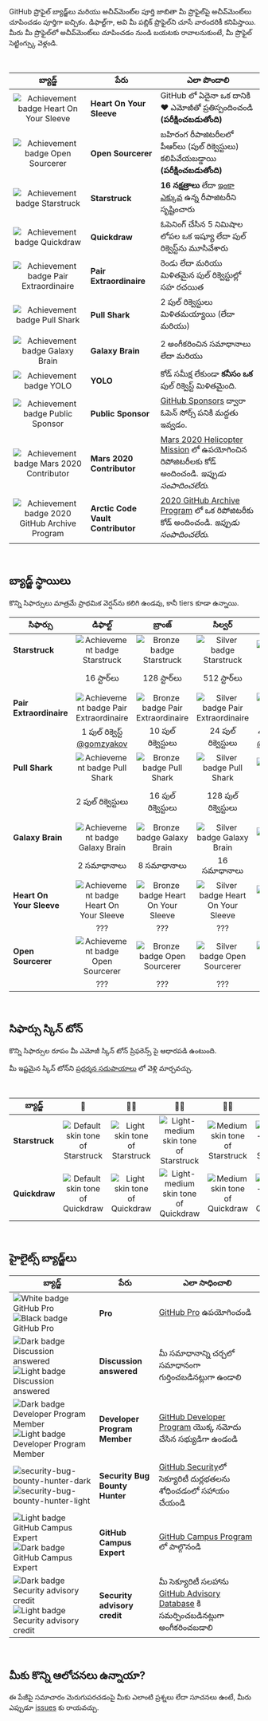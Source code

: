 GitHub ప్రొఫైల్ బ్యాడ్జ్‌లు మరియు అచీవ్‌మెంట్‌ల పూర్తి జాబితా
మీ ప్రొఫైల్‌పై అచీవ్‌మెంట్‌లు చూపించడం పూర్తిగా ఐచ్చికం. డిఫాల్ట్‌గా, అవి మీ పబ్లిక్ ప్రొఫైల్‌ని చూసే వారందరికీ కనిపిస్తాయి.
మీరు మీ ప్రొఫైల్‌లో అచీవ్‌మెంట్‌లు చూపించడం నుండి బయటకు రావాలనుకుంటే, మీ ప్రొఫైల్ సెట్టింగ్స్కు వెళ్లండి.

<br>

| బ్యాడ్జ్ | పేరు | ఎలా పొందాలి |
| :---: | --- | ------------------------------------------------------------------------------------------------------------------------------------------------------------------ |
| ![Achievement badge Heart On Your Sleeve](https://github.githubassets.com/images/modules/profile/achievements/heart-on-your-sleeve-default.png) | **Heart On Your Sleeve** | GitHub లో ఏదైనా ఒక దానికి ❤️ ఎమోజీతో ప్రతిస్పందించండి **(పరీక్షించబడుతోంది)** |
| ![Achievement badge Open Sourcerer](https://github.githubassets.com/images/modules/profile/achievements/open-sourcerer-default.png) | **Open Sourcerer** | బహిరంగ రీపాజిటరీలలో పీఆర్‌లు (పుల్ రిక్వెస్టులు) కలిపివేయబడ్డాయి **(పరీక్షించబడుతోంది)** |
| ![Achievement badge Starstruck](https://github.githubassets.com/images/modules/profile/achievements/starstruck-default.png) | **Starstruck** | **16 నక్షత్రాలు** లేదా [ఇంకా ఎక్కువ](#badge-tiers) ఉన్న రీపాజిటరీని సృష్టించారు                                                           |
| ![Achievement badge Quickdraw](https://github.githubassets.com/images/modules/profile/achievements/quickdraw-default.png) | **Quickdraw** | ఓపెనింగ్ చేసిన 5 నిమిషాల లోపల ఒక ఇష్యూ లేదా పుల్ రిక్వెస్ట్‌ను మూసివేశారు                                                                      |
| ![Achievement badge Pair Extraordinaire](https://github.githubassets.com/images/modules/profile/achievements/pair-extraordinaire-default.png) | **Pair Extraordinaire** | రెండు లేదా మరియు మిళితమైన పుల్ రిక్వెస్టుల్లో సహ రచయిత                                                                                            |
| ![Achievement badge Pull Shark](https://github.githubassets.com/images/modules/profile/achievements/pull-shark-default.png) | **Pull Shark** | 2 పుల్ రిక్వెస్టులు మిళితమయ్యాయి (లేదా మరియు)                                                                                |
| ![Achievement badge Galaxy Brain](https://github.githubassets.com/images/modules/profile/achievements/galaxy-brain-default.png) | **Galaxy Brain** | 2 అంగీకరించిన సమాధానాలు లేదా మరియు                                                                                                                      |
| ![Achievement badge YOLO](https://github.githubassets.com/images/modules/profile/achievements/yolo-default.png) | **YOLO** | కోడ్ సమీక్ష లేకుండా **కనీసం ఒక** పుల్ రిక్వెస్ట్ మిళితమైంది.                                                                                                       |
| ![Achievement badge Public Sponsor](https://github.githubassets.com/images/modules/profile/achievements/public-sponsor-default.png) | **Public Sponsor** | [GitHub Sponsors](https://github.com/sponsors) ద్వారా ఓపెన్ సోర్స్ పనికి మద్దతు ఇవ్వడం.                                                                                  |
| ![Achievement badge Mars 2020 Contributor](https://github.githubassets.com/images/modules/profile/achievements/mars-2020-contributor-default.png) | **Mars 2020 Contributor** | [Mars 2020 Helicopter Mission](https://github.com/readme/featured/nasa-ingenuity-helicopter) లో ఉపయోగించిన రిపోజిటరీలకు కోడ్ అందించండి. *ఇప్పుడు సంపాదించలేరు.* |
| ![Achievement badge 2020 GitHub Archive Program](https://github.githubassets.com/images/modules/profile/achievements/arctic-code-vault-contributor-default.png) | **Arctic Code Vault Contributor** | [2020 GitHub Archive Program](https://archiveprogram.github.com/) లో ఒక రిపోజిటరీకు కోడ్ అందించండి. *ఇప్పుడు సంపాదించలేరు.*                                 |

<br>

## బ్యాడ్జ్ స్థాయిలు

కొన్ని సిఫార్సులు మాత్రమే ప్రాథమిక వెర్షన్‌ను కలిగి ఉండవు, కానీ tiers కూడా ఉన్నాయి.

| సిఫార్సు | డిఫాల్ట్ | బ్రాంజ్ | సిల్వర్ | గోల్డ్ |
| --- | :---: | :---: | :---: | :---: |
| **Starstruck** | ![Achievement badge Starstruck](https://github.githubassets.com/images/modules/profile/achievements/starstruck-default.png) | ![Bronze badge Starstruck](https://github.githubassets.com/images/modules/profile/achievements/starstruck-bronze.png) | ![Silver badge Starstruck](https://github.githubassets.com/images/modules/profile/achievements/starstruck-silver.png) | ![Gold badge Starstruck](https://github.githubassets.com/images/modules/profile/achievements/starstruck-gold.png) |
|| 16 స్టార్‌లు | 128 స్టార్‌లు | 512 స్టార్‌లు | 4096 స్టార్‌లు <br>[@torvalds](https://github.com/torvalds?achievement=starstruck&tab=achievements) |
| **Pair Extraordinaire** | ![Achievement badge Pair Extraordinaire][pe-default] | ![Bronze badge Pair Extraordinaire][pe-bronze] | ![Silver badge Pair Extraordinaire][pe-silver] | ![Gold badge Pair Extraordinaire][pe-gold] |
| | 1 పుల్ రిక్వెస్ట్ <br>[@gomzyakov](https://github.com/gomzyakov?achievement=pair-extraordinaire&tab=achievements) | 10 పుల్ రిక్వెస్టులు | 24 పుల్ రిక్వెస్టులు | 48 పుల్ రిక్వెస్టులు <br>[@Rongronggg9](https://github.com/Rongronggg9?achievement=pair-extraordinaire&tab=achievements) |
| **Pull Shark** | ![Achievement badge Pull Shark][ps-default] | ![Bronze badge Pull Shark][ps-bronze] | ![Silver badge Pull Shark][ps-silver] | ![Gold badge Pull Shark][ps-gold] |
| | 2 పుల్ రిక్వెస్టులు | 16 పుల్ రిక్వెస్టులు | 128 పుల్ రిక్వెస్టులు | 1024 పుల్ రిక్వెస్టులు <br>[@ljharb](https://github.com/ljharb?achievement=pull-shark&tab=achievements) |
| **Galaxy Brain** | ![Achievement badge Galaxy Brain][gb-default] | ![Bronze badge Galaxy Brain][gb-bronze] | ![Silver badge Galaxy Brain][gb-silver] | ![Gold badge Galaxy Brain][gb-gold] |
| | 2 సమాధానాలు | 8 సమాధానాలు | 16 సమాధానాలు | 32 సమాధానాలు <br>[@ljharb](https://github.com/ljharb?achievement=galaxy-brain&tab=achievements) |
| **Heart On Your Sleeve** | ![Achievement badge Heart On Your Sleeve](https://github.githubassets.com/images/modules/profile/achievements/heart-on-your-sleeve-default.png) | ![Bronze badge Heart On Your Sleeve](https://github.githubassets.com/images/modules/profile/achievements/heart-on-your-sleeve-bronze.png) | ![Silver badge Heart On Your Sleeve](https://github.githubassets.com/images/modules/profile/achievements/heart-on-your-sleeve-silver.png) | ![Gold badge Heart On Your Sleeve](https://github.githubassets.com/images/modules/profile/achievements/heart-on-your-sleeve-gold.png) |
| | ??? | ??? | ??? | ??? |
| **Open Sourcerer** | ![Achievement badge Open Sourcerer](https://github.githubassets.com/images/modules/profile/achievements/open-sourcerer-default.png) | ![Bronze badge Open Sourcerer](https://github.githubassets.com/images/modules/profile/achievements/open-sourcerer-bronze.png) | ![Silver badge Open Sourcerer](https://github.githubassets.com/images/modules/profile/achievements/open-sourcerer-silver.png) | ![Gold badge Open Sourcerer](https://github.githubassets.com/images/modules/profile/achievements/open-sourcerer-gold.png) |
| | ??? | ??? | ??? | ??? |


[ss-bronze]: https://github.githubassets.com/images/modules/profile/achievements/starstruck-bronze.png
[ss-silver]: https://github.githubassets.com/images/modules/profile/achievements/starstruck-silver.png
[ss-gold]: https://github.githubassets.com/images/modules/profile/achievements/starstruck-gold.png

[pe-default]: https://github.githubassets.com/images/modules/profile/achievements/pair-extraordinaire-default.png
[pe-bronze]: https://github.githubassets.com/images/modules/profile/achievements/pair-extraordinaire-bronze.png
[pe-silver]: https://github.githubassets.com/images/modules/profile/achievements/pair-extraordinaire-silver.png
[pe-gold]: https://github.githubassets.com/images/modules/profile/achievements/pair-extraordinaire-gold.png

[ps-default]: https://github.githubassets.com/images/modules/profile/achievements/pull-shark-default.png
[ps-bronze]: https://github.githubassets.com/images/modules/profile/achievements/pull-shark-bronze.png
[ps-silver]: https://github.githubassets.com/images/modules/profile/achievements/pull-shark-silver.png
[ps-gold]: https://github.githubassets.com/images/modules/profile/achievements/pull-shark-gold.png

[gb-default]: https://github.githubassets.com/images/modules/profile/achievements/galaxy-brain-default.png
[gb-bronze]: https://github.githubassets.com/images/modules/profile/achievements/galaxy-brain-bronze.png
[gb-silver]: https://github.githubassets.com/images/modules/profile/achievements/galaxy-brain-silver.png
[gb-gold]: https://github.githubassets.com/images/modules/profile/achievements/galaxy-brain-gold.png

<br>

## సిఫార్సు స్కిన్ టోన్

కొన్ని సిఫార్సుల రూపం మీ ఎమోజీ స్కిన్ టోన్ ప్రిఫరెన్స్ పై ఆధారపడి ఉంటుంది.

మీ ఇష్టమైన స్కిన్ టోన్‌ని [ప్రదర్శన సదుపాయాలు](https://github.com/settings/appearance) లో వెళ్లి మార్చవచ్చు.

<br>

| **బ్యాడ్జ్** | 👋 | 👋🏻 | 👋🏼 | 👋🏽 | 👋🏾 | 👋🏿 |
| --- | :---: | :---: | :---: | :---: | :---: | :---: |
| **Starstruck** | ![Default skin tone of Starstruck](https://github.githubassets.com/images/modules/profile/achievements/starstruck-default.png) | ![Light skin tone of Starstruck](https://github.githubassets.com/images/modules/profile/achievements/starstruck-default--light.png) | ![Light-medium skin tone of Starstruck](https://github.githubassets.com/images/modules/profile/achievements/starstruck-default--light-medium.png) | ![Medium skin tone of Starstruck](https://github.githubassets.com/images/modules/profile/achievements/starstruck-default--medium.png) | ![Medium-dark skin tone of Starstruck](https://github.githubassets.com/images/modules/profile/achievements/starstruck-default--medium-dark.png) | ![Dark skin tone of Starstruck](https://github.githubassets.com/images/modules/profile/achievements/starstruck-default--dark.png) |
| **Quickdraw** | ![Default skin tone of Quickdraw][q-default] | ![Light skin tone of Quickdraw][q-light] | ![Light-medium skin tone of Quickdraw][q-light-medium] | ![Medium skin tone of Quickdraw][q-medium] | ![Medium-dark skin tone of Quickdraw][q-medium-dark] | ![Dark skin tone of Quickdraw][q-dark] |

[s-light]: https://github.githubassets.com/images/modules/profile/achievements/starstruck-default--light.png
[s-light-medium]: https://github.githubassets.com/images/modules/profile/achievements/starstruck-default--light-medium.png
[s-medium]: https://github.githubassets.com/images/modules/profile/achievements/starstruck-default--medium.png
[s-medium-dark]: https://github.githubassets.com/images/modules/profile/achievements/starstruck-default--medium-dark.png
[s-dark]: https://github.githubassets.com/images/modules/profile/achievements/starstruck-default--dark.png

[q-default]: https://github.githubassets.com/images/modules/profile/achievements/quickdraw-default.png
[q-light]: https://github.githubassets.com/images/modules/profile/achievements/quickdraw-default--light.png
[q-light-medium]: https://github.githubassets.com/images/modules/profile/achievements/quickdraw-default--light-medium.png
[q-medium]: https://github.githubassets.com/images/modules/profile/achievements/quickdraw-default--medium.png
[q-medium-dark]: https://github.githubassets.com/images/modules/profile/achievements/quickdraw-default--medium-dark.png
[q-dark]: https://github.githubassets.com/images/modules/profile/achievements/quickdraw-default--dark.png

<br>

## హైలైట్స్ బ్యాడ్జ్‌లు

| బ్యాడ్జ్ | పేరు | ఎలా సాధించాలి |
| --- | --- | --- |
| ![White badge GitHub Pro](https://user-images.githubusercontent.com/65187002/173065531-57dbf8b1-7eb7-4d46-81bf-f2d18c7c9112.svg#gh-dark-mode-only)![Black badge GitHub Pro](https://user-images.githubusercontent.com/65187002/173065669-d1fdb5a7-8895-43cc-8dea-72a511a37e86.svg#gh-light-mode-only) | **Pro** | [GitHub Pro](https://docs.github.com/en/get-started/learning-about-github/githubs-products#github-pro) ఉపయోగించండి |
| ![Dark badge Discussion answered](https://user-images.githubusercontent.com/65187002/173078083-15a75f15-b040-4a92-8d70-561a206d9fd9.svg#gh-dark-mode-only)![Light badge Discussion answered](https://user-images.githubusercontent.com/65187002/173078106-28bea542-4620-46ee-837d-defda3e44ca6.svg#gh-light-mode-only) | **Discussion answered** | మీ సమాధానాన్ని చర్చలో సమాధానంగా గుర్తించబడినట్లుగా ఉండాలి |
| ![Dark badge Developer Program Member](https://user-images.githubusercontent.com/65187002/173079579-3c393d22-7a13-4e7d-87b8-341fb613d52b.svg#gh-dark-mode-only)![Light badge Developer Program Member](https://user-images.githubusercontent.com/65187002/173079614-33f43a97-1cc2-4228-85e3-ef43836e17c2.svg#gh-light-mode-only) | **Developer Program Member** | [GitHub Developer Program](https://docs.github.com/en/developers/overview/github-developer-program) యొక్క నమోదు చేసిన సభ్యుడిగా ఉండండి |
| ![security-bug-bounty-hunter-dark](https://user-images.githubusercontent.com/65187002/173081624-93e3cf1f-50b7-45a4-82b7-1954f66368b9.svg#gh-dark-mode-only)![security-bug-bounty-hunter-light](https://user-images.githubusercontent.com/65187002/173081657-e500d72c-9247-44c2-a3d3-2deff30e1ae7.svg#gh-light-mode-only) | **Security Bug Bounty Hunter** | [GitHub Security](https://bounty.github.com/)లో సెక్యూరిటీ దుర్లభతలను శోధించడంలో సహాయం చేయండి |
| ![Light badge GitHub Campus Expert][gce-dark]![Dark badge GitHub Campus Expert][gce-light] | **GitHub Campus Expert** | [GitHub Campus Program](https://education.github.com/experts) లో పాల్గొనండి |
| ![Dark badge Security advisory credit][SAC-dark]![Light badge Security advisory credit][SAC-light] | **Security advisory credit** | మీ సెక్యూరిటీ సలహాను [GitHub Advisory Database](https://github.com/advisories) కి సమర్పించబడినట్లుగా అంగీకరించబడాలి |

[gce-dark]: https://user-images.githubusercontent.com/65187002/173082819-b3625c23-bfd6-4492-b828-56ed91c45f52.svg#gh-dark-mode-only
[gce-light]: https://user-images.githubusercontent.com/65187002/173082836-08be81fe-13b7-4acf-9096-e5241d76f237.svg#gh-light-mode-only
[SAC-dark]: https://user-images.githubusercontent.com/65187002/173084051-79a0a626-1c1a-4d60-afdf-50ad001d7b21.svg#gh-dark-mode-only
[SAC-light]: https://user-images.githubusercontent.com/65187002/173084071-5f321da2-b2a9-490b-a524-1b21fa384d7e.svg#gh-light-mode-only

<br>

## మీకు కొన్ని ఆలోచనలు ఉన్నాయా?

ఈ పేజీపై సమాచారం మెరుగుపరచడంపై మీకు ఎలాంటి ప్రశ్నలు లేదా సూచనలు ఉంటే, మీరు ఎప్పుడూ [issues](https://github.com/github-profile-achievements/template/issues) కు రాయవచ్చు.
